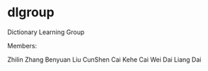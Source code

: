 dlgroup
=======

Dictionary Learning Group

Members:

Zhilin Zhang
Benyuan Liu
CunShen Cai
Kehe Cai
Wei Dai
Liang Dai
